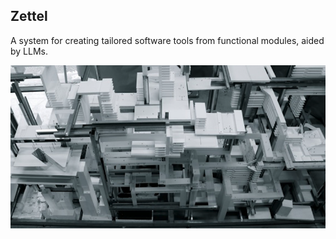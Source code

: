 ## Zettel

A system for creating tailored software tools from functional modules, aided by LLMs.

![Superstructure](https://github.com/zettelooo/.github/blob/main/superstructure.png?raw=true)
